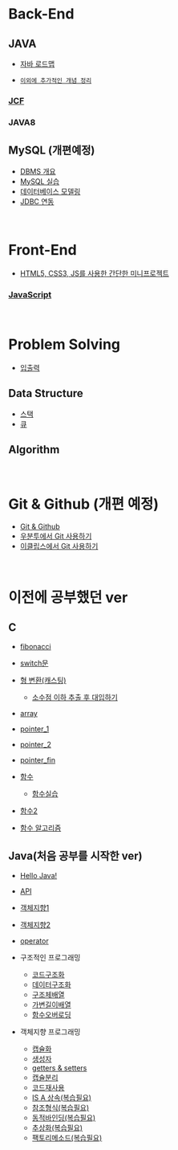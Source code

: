 # Back-End

## JAVA

- [자바 로드맵](./Back-End/studyJava/javaRoadmap.md)


- [`이외에 추가적인 개념 정리`](./Back-End/studyJava/개념)

### [JCF](https://github.com/Com-Sun/ThinkDataStructures)

### JAVA8

## MySQL (개편예정)

- [DBMS 개요](./Back-End/mySQL/01_DBMS개요.md)
- [MySQL 실습](./Back-End/mySQL/02_MySQL실습.md)
- [데이터베이스 모델링](./Back-End/mySQL/03_모델링.md)
- [JDBC 연동](./Back-End/mySQL/05_JDBC연동.md)

<br>

# Front-End

* [HTML5, CSS3, JS를 사용한 간단한 미니프로젝트](https://github.com/Com-Sun/js-mini-project)

### [JavaScript](/Front-End/study-javascript/README.md)



<br>

# Problem Solving

- [입출력](./problemSolving/입출력.md)

## Data Structure

- [스택](./problemSolving/dataStructure/스택.md)
- [큐](./problemSolving/dataStructure/큐.md)

## Algorithm

<br>

# Git & Github (개편 예정)

- [Git & Github](https://github.com/Com-Sun/TIL/blob/main/Git/Git.md)
- [우분투에서 Git 사용하기](/Git/Linux.md)
- [이클립스에서 Git 사용하기](/Git/이클립스.md)

<br>

# 이전에 공부했던 ver

## C

- [fibonacci](https://github.com/Com-Sun/TIL/blob/main/C_practice/Ubuntu_programming/Fibonacci.md)

- [switch문](https://github.com/Com-Sun/TIL/blob/main/C_practice/switch%EB%AC%B8.md)

- [형 변환(캐스팅)](https://github.com/Com-Sun/TIL/blob/main/C_practice/%ED%98%95%EB%B3%80%ED%99%98.md#c%EC%96%B8%EC%96%B4%EC%97%90%EC%84%9C%EC%9D%98-%ED%98%95-%EB%B3%80%ED%99%98)

  - [소수점 이하 추출 후 대입하기](https://github.com/Com-Sun/TIL/blob/main/C_practice/Ubuntu_programming/casting_1.md)

- [array](./C_practice/array.md)

- [pointer_1](./C_practice/pointer_1.md)

- [pointer_2](./C_practice/pointer_2.md)

- [pointer_fin](./C_practice/pointer_fin.md)

- [함수](./C_practice/함수.md)

  - [함수실습](./C_practice/함수실습.md)

- [함수2](./C_practice/함수2.md)

- [함수 알고리즘](./C_practice/함수알고리즘.md)

## Java(처음 공부를 시작한 ver)

- [Hello Java!](./unUsed/javaStudy/hello_world.md)
- [API](./unUsed/javaStudy/api.md)
- [객체지향1](./unUsed/javaStudy/객체지향1.md)
- [객체지향2](./unUsed/javaStudy/객체지향2.md)
- [operator](./unUsed/javaStudy/Operator.md)

- 구조적인 프로그래밍

  - [코드구조화](./unUsed/javaStudy/StructuredProgramming/01_코드구조화.md)
  - [데이터구조화](./unUsed/javaStudy/StructuredProgramming/02_데이터구조화.md)
  - [구조체배열](./unUsed/javaStudy/StructuredProgramming/03_구조체배열.md)
  - [가변길이배열](./unUsed/javaStudy/StructuredProgramming/04_가변길이배열.md)
  - [함수오버로딩](./unUsed/javaStudy/StructuredProgramming/05_함수오버로딩.md)

- 객체지향 프로그래밍
  - [캡슐화](./unUsed/javaStudy/ObjectOrientedProgramming/01_캡슐화.md)
  - [생성자](./unUsed/javaStudy/ObjectOrientedProgramming/02_생성자.md)
  - [getters & setters](./unUsed/javaStudy/ObjectOrientedProgramming/03_Getters_Setters.md)
  - [캡슐분리](./unUsed/javaStudy/ObjectOrientedProgramming/04_캡슐분리.md)
  - [코드재사용](./unUsed/javaStudy/ObjectOrientedProgramming/05_코드재사용.md)
  - [IS A 상속(복습필요)](./unUsed/javaStudy/ObjectOrientedProgramming/06_IS_A상속.md)
  - [참조형식(복습필요)](./unUsed/javaStudy/ObjectOrientedProgramming/07_참조형식.md)
  - [동적바인딩(복습필요)](./unUsed/javaStudy/ObjectOrientedProgramming/08_동적바인딩.md)
  - [추상화(복습필요)](./unUsed/javaStudy/ObjectOrientedProgramming/09_추상화.md)
  - [팩토리메소드(복습필요)](./unUsed/javaStudy/ObjectOrientedProgramming/10_팩토리메소드.md)
